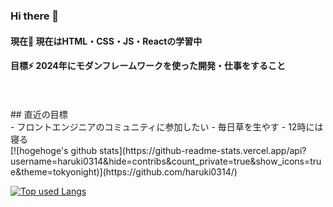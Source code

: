 ### Hi there 👋
#### 現在🌱  現在はHTML・CSS・JS・Reactの学習中<br>
#### 目標⚡  2024年にモダンフレームワークを使った開発・仕事をすること
<br>
<br>
## 直近の目標
<br>
- フロントエンジニアのコミュニティに参加したい
- 毎日草を生やす
- 12時には寝る
<br>
<!-- リポジトリステータス -->
[![hogehoge's github stats](https://github-readme-stats.vercel.app/api?username=haruki0314&hide=contribs&count_private=true&show_icons=true&theme=tokyonight)](https://github.com/haruki0314/)

<!-- ソースコード統計 -->
[![Top used Langs](https://github-readme-stats.vercel.app/api/top-langs/?username=haruki0314&layout=compact&theme=tokyonight)](https://github.com/haruki0314/)


